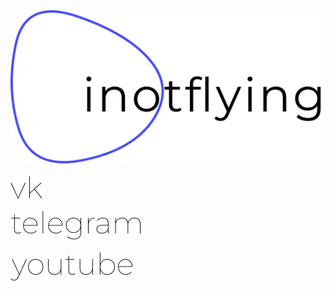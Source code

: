 <picture>
    <source media="(prefers-color-scheme: dark)" srcset="https://raw.githubusercontent.com/inotflying/inotflying/main/assets/dark/header.svg">
    <img src="https://raw.githubusercontent.com/inotflying/inotflying/main/assets/light/header.svg">
</picture>
<br>
<br>
<a href="https://vk.com/inotflying">
    <picture>
        <source media="(prefers-color-scheme: dark)" srcset="https://raw.githubusercontent.com/inotflying/inotflying/main/assets/dark/vk.svg">
        <img src="https://raw.githubusercontent.com/inotflying/inotflying/main/assets/light/vk.svg">
    </picture>
</a>
<br>
<br>
<a href="https://t.me/inotflying">
    <picture>
        <source media="(prefers-color-scheme: dark)" srcset="https://raw.githubusercontent.com/inotflying/inotflying/main/assets/dark/telegram.svg">
        <img src="https://raw.githubusercontent.com/inotflying/inotflying/main/assets/light/telegram.svg">
    </picture>
</a>
<br>
<br>
<a href="https://youtube.com/@inotflying">
    <picture>
        <source media="(prefers-color-scheme: dark)" srcset="https://raw.githubusercontent.com/inotflying/inotflying/main/assets/dark/youtube.svg">
        <img src="https://raw.githubusercontent.com/inotflying/inotflying/main/assets/light/youtube.svg">
    </picture>
</a>